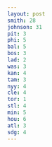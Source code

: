 ```yaml
---
layout: post
smith: 28
johnson: 31
pit: 3
phi: 5
bal: 5
bos: 3
lad: 2
was: 3
kan: 4
tam: 3
nyy: 4
cle: 4
tor: 1
stl: 4
min: 5
hou: 6
atl: 3
sdg: 4
---
```

